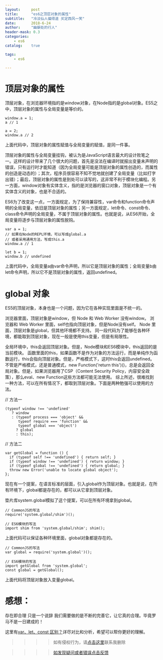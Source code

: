 ```yaml
---
layout:     post
title:      "es6之顶层对象的属性"
subtitle:   "冷淡仙人偏得道 买定西风一笑"
date:       2018-6-24 
author:     "幽僻处的行人"
header-mask: 0.3
categories:
    - es6
catalog:    true

tags:
    - es6

---
```


#  顶层对象的属性
顶层对象，在浏览器环境指的是window对象，在Node指的是global对象。ES5之中，顶层对象的属性与全局变量是等价的。
    
    window.a = 1;
    a // 1
    
    a = 2;
    window.a // 2

 上面代码中，顶层对象的属性赋值与全局变量的赋值，是同一件事。
 
 顶层对象的属性与全局变量挂钩，被认为是JavaScript语言最大的设计败笔之一。这样的设计带来了几个很大的问题，首先是没法在编译时就报出变量未声明的错误，只有运行时才能知道（因为全局变量可能是顶层对象的属性创造的，而属性的创造是动态的）；其次，程序员很容易不知不觉地就创建了全局变量（比如打字出错）；最后，顶层对象的属性是到处可以读写的，这非常不利于模块化编程。另一方面，window对象有实体含义，指的是浏览器的窗口对象，顶层对象是一个有实体含义的对象，也是不合适的。
 
 ES6为了改变这一点，一方面规定，为了保持兼容性，var命令和function命令声明的全局变量，依旧是顶层对象的属性；另一方面规定，let命令、const命令、class命令声明的全局变量，不属于顶层对象的属性。也就是说，从ES6开始，全局变量将逐步与顶层对象的属性脱钩。
 
    var a = 1;
    // 如果在Node的REPL环境，可以写成global.a
    // 或者采用通用方法，写成this.a
    window.a // 1
    
    let b = 1;
    window.b // undefined
    
   上面代码中，全局变量a由var命令声明，所以它是顶层对象的属性；全局变量b由let命令声明，所以它不是顶层对象的属性，返回undefined。
    
# global 对象
ES5的顶层对象，本身也是一个问题，因为它在各种实现里面是不统一的。

浏览器里面，顶层对象是window，但 Node 和 Web Worker 没有window。
浏览器和 Web Worker 里面，self也指向顶层对象，但是Node没有self。
Node 里面，顶层对象是global，但其他环境都不支持。
同一段代码为了能够在各种环境，都能取到顶层对象，现在一般是使用this变量，但是有局限性。

全局环境中，this会返回顶层对象。但是，Node模块和ES6模块中，this返回的是当前模块。
函数里面的this，如果函数不是作为对象的方法运行，而是单纯作为函数运行，this会指向顶层对象。但是，严格模式下，这时this会返回undefined。
不管是严格模式，还是普通模式，new Function('return this')()，总是会返回全局对象。但是，如果浏览器用了CSP（Content Security Policy，内容安全政策），那么eval、new Function这些方法都可能无法使用。
综上所述，很难找到一种方法，可以在所有情况下，都取到顶层对象。下面是两种勉强可以使用的方法。

// 方法一

    (typeof window !== 'undefined'
       ? window
       : (typeof process === 'object' &&
          typeof require === 'function' &&
          typeof global === 'object')
         ? global
         : this);

// 方法二

    var getGlobal = function () {
      if (typeof self !== 'undefined') { return self; }
      if (typeof window !== 'undefined') { return window; }
      if (typeof global !== 'undefined') { return global; }
      throw new Error('unable to locate global object');
    };
现在有一个提案，在语言标准的层面，引入global作为顶层对象。也就是说，在所有环境下，global都是存在的，都可以从它拿到顶层对象。

垫片库system.global模拟了这个提案，可以在所有环境拿到global。

    // CommonJS的写法
    require('system.global/shim')();
    
    // ES6模块的写法
    import shim from 'system.global/shim'; shim();
    
  上面代码可以保证各种环境里面，global对象都是存在的。
    
    
    
    // CommonJS的写法
    var global = require('system.global')();
    
    // ES6模块的写法
    import getGlobal from 'system.global';
    const global = getGlobal();
    
   上面代码将顶层对象放入变量global。
    
    
    
    
# 感想：
存在即合理 只是一个说辞 我们需要做的是不断的完善它，让它真的合理。毕竟罗马不是一日建成的！   
   
 
 
 这里有[var、let、const 区别？](https://www.jianshu.com/p/4e9cd99ecbf5)详尽对比和分析，希望可以帮你更好的理解。
    

>>>>如有侵权行为，请[点击这里](https://github.com/libaibuzai/libaibuzai/issues)联系我删除

>>>>[如发现疑问或者错误点击反馈](https://github.com/libaibuzai/libaibuzai/issues)
